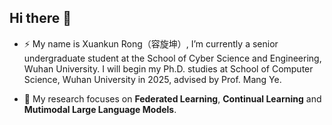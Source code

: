 ## Hi there 👋

- ⚡ My name is Xuankun Rong（容旋坤）, I’m currently a senior undergraduate student at the School of Cyber Science and Engineering, Wuhan University. I will begin my Ph.D. studies at School of Computer Science, Wuhan University in 2025, advised by Prof. Mang Ye.

- 🔭 My research focuses on **Federated Learning**, **Continual Learning** and **Mutimodal Large Language Models**.

<!--
**XuankunRong/XuankunRong** is a ✨ _special_ ✨ repository because its `README.md` (this file) appears on your GitHub profile.

Here are some ideas to get you started:

- 🔭 I’m currently working on ...
- 🌱 I’m currently learning ...
- 👯 I’m looking to collaborate on ...
- 🤔 I’m looking for help with ...
- 💬 Ask me about ...
- 📫 How to reach me: ...
- 😄 Pronouns: ...
- ⚡ Fun fact: ...
-->
